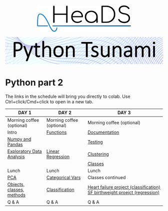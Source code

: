 <p align="center">
  <img src="teachers/figures/HeaDS_logo_large_withTitle.png" width="300">
</p>
<p align="center">
  <img src="teachers/figures/tsunami_logo.PNG" width="600">

# Python part 2

The links in the schedule will bring you directly to colab. Use Ctrl+click/Cmd+click to open in a new tab. 

| DAY 1                                                | DAY 2                                                | DAY 3                                 |
|------------------------------------------------------|------------------------------------------------------|---------------------------------------|
| Morning coffee (optional)                            | Morning coffee (optional)                           | Morning coffee (optional)             |
| Intro                                                | [Functions](https://colab.research.google.com/github/Center-for-Health-Data-Science/Python_part2/blob/main/notebooks/Functions.ipynb)| [Documentation](https://colab.research.google.com/github/Center-for-Health-Data-Science/Python_part2/blob/main/notebooks/Documentation.ipynb)|
| [Numpy and Pandas](https://colab.research.google.com/github/Center-for-Health-Data-Science/Python_part2/blob/main/notebooks/Numpy_and_pandas.ipynb)|   |[Testing](https://colab.research.google.com/github/Center-for-Health-Data-Science/Python_part2/blob/main/notebooks/Testing_and_errors.ipynb)|
| [Exploratory Data Analysis](https://colab.research.google.com/github/Center-for-Health-Data-Science/Python_part2/blob/main/notebooks/EDA.ipynb)|[Linear Regression](https://colab.research.google.com/github/Center-for-Health-Data-Science/Python_part2/blob/main/notebooks/Model_fitting.ipynb)| [Clustering](https://colab.research.google.com/github/Center-for-Health-Data-Science/Python_part2/blob/main/notebooks/Clustering.ipynb) |
|                                                      |                                                      |[Classes](https://colab.research.google.com/github/Center-for-Health-Data-Science/Python_part2/blob/main/notebooks/Classes.ipynb)|
| Lunch                                                |Lunch                                                 |Lunch                                  |
| [PCA](https://colab.research.google.com/github/Center-for-Health-Data-Science/Python_part2/blob/main/notebooks/PCA.ipynb) | [Categorical Vars](https://colab.research.google.com/github/Center-for-Health-Data-Science/Python_part2/blob/main/notebooks/Regression_w_cat_features.ipynb)|Classes continued|
| [Objects, classes, methods](https://colab.research.google.com/github/Center-for-Health-Data-Science/Python_part2/blob/main/notebooks/Objects.ipynb)| [Classification](https://colab.research.google.com/github/Center-for-Health-Data-Science/Python_part2/blob/main/notebooks/Decision_trees.ipynb)| [Heart failure project (classification)](https://colab.research.google.com/github/Center-for-Health-Data-Science/Python_part2/blob/main/notebooks/Heart_failure_project.ipynb) [SF birthweight proejct (regression)](https://colab.research.google.com/github/Center-for-Health-Data-Science/Python_part2/blob/main/notebooks/SF_birthweight_project.ipynb) |
| Q & A                                                | Q & A                                                | Q & A                                 |


